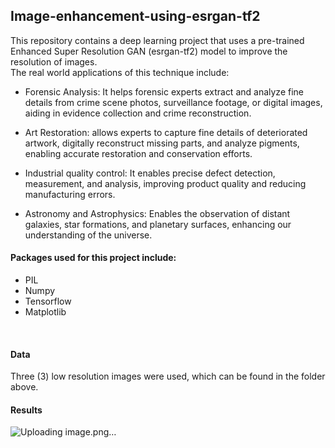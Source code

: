 ## Image-enhancement-using-esrgan-tf2

This repository contains a deep learning project that uses a pre-trained Enhanced Super Resolution GAN (esrgan-tf2) model to improve the resolution of images. <br/>
The real world applications of this technique include:

- Forensic Analysis: It helps forensic experts extract and analyze fine details from crime scene photos, surveillance footage, or digital images, aiding in evidence collection and crime reconstruction.

- Art Restoration: allows experts to capture fine details of deteriorated artwork, digitally reconstruct missing parts, and analyze pigments, enabling accurate restoration and conservation efforts.

- Industrial quality control: It enables precise defect detection, measurement, and analysis, improving product quality and reducing manufacturing errors.

- Astronomy and Astrophysics: Enables the observation of distant galaxies, star formations, and planetary surfaces, enhancing our understanding of the universe.


#### Packages used for this project include:
- PIL
- Numpy
- Tensorflow
- Matplotlib
<br/>

#### Data
Three (3) low resolution images were used, which can be found in the folder above.


#### Results
![Uploading image.png…]()
